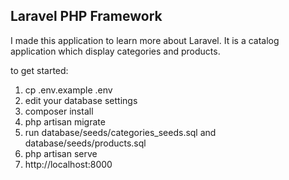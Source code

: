 ## Laravel PHP Framework

I made this application to learn more about Laravel. It is a catalog application which display categories and products.

to get started:

1) cp .env.example .env
2) edit your database settings
3) composer install
4) php artisan migrate
5) run database/seeds/categories_seeds.sql and database/seeds/products.sql
6) php artisan serve
7) http://localhost:8000